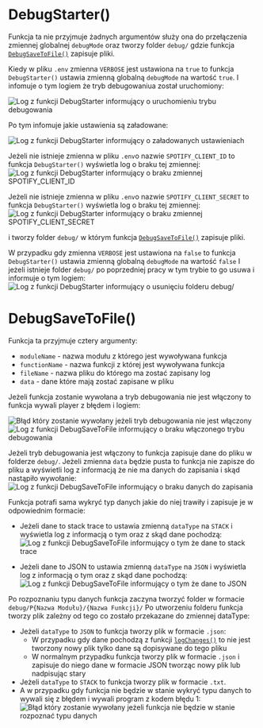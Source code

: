 # DebugStarter()
Funkcja ta nie przyjmuje żadnych argumentów służy ona do przełączenia zmiennej globalnej `debugMode` oraz tworzy folder `debug/` gdzie funkcja [`DebugSaveToFile()`](https://github.com/PFilip08/elektron-radio-player/blob/master/docs/Dokumentacja%20Funkcji/DebugMode.js.md#debugsavetofile) zapisuje pliki.

Kiedy w pliku `.env` zmienna `VERBOSE` jest ustawiona na `true` to funkcja `DebugStarter()` ustawia zmienną globalną `debugMode` na wartość `true`.
I infomuje o tym logiem że tryb debugowaniua został uruchomiony:

![Log z funkcji DebugStarter informujący o uruchomieniu trybu debugowania](https://i.imgur.com/0N6Ml4o.png)

Po tym infomuje jakie ustawienia są załadowane:

![Log z funkcji DebugStarter informujący o załadowanych ustawieniach](https://i.imgur.com/GFFF7L1.png)

Jeżeli nie istnieje zmienna w pliku `.env`o nazwie `SPOTIFY_CLIENT_ID` to funkcja `DebugStarter()` wyświetla log o braku tej zmiennej:
![Log z funkcji DebugStarter informujący o braku zmiennej SPOTIFY_CLIENT_ID](https://i.imgur.com/Zwi82ym.png)

Jeżeli nie istnieje zmienna w pliku `.env`o nazwie `SPOTIFY_CLIENT_SECRET` to funkcja `DebugStarter()` wyświetla log o braku tej zmiennej:
![Log z funkcji DebugStarter informujący o braku zmiennej SPOTIFY_CLIENT_SECRET](https://i.imgur.com/vmAAsAv.png)

i tworzy folder `debug/` w którym funkcja [`DebugSaveToFile()`](https://github.com/PFilip08/elektron-radio-player/blob/master/docs/Dokumentacja%20Funkcji/DebugMode.js.md#debugsavetofile) zapisuje pliki.

W przypadku gdy zmienna `VERBOSE` jest ustawiona na `false` to funkcja `DebugStarter()` ustawia zmienną globalną `debugMode` na wartość `false` 
I jeżeli istnieje folder `debug/` po poprzedniej pracy w tym trybie to go usuwa i informuje o tym logiem:
![Log z funkcji DebugStarter informujący o usunięciu folderu debug/](https://i.imgur.com/Nu27j9I.png)

# DebugSaveToFile()
Funkcja ta przyjmuje cztery argumenty:
- `moduleName` - nazwa modułu z którego jest wywoływana funkcja
- `functionName` - nazwa funkcji z której jest wywoływana funkcja
- `fileName` - nazwa pliku do którego ma zostać zapisany log
- `data` - dane które mają zostać zapisane w pliku

Jeżeli funkcja zostanie wywołana a tryb debugowania nie jest włączony to funkcja wywali player z błędem i logiem:

![Błąd który zostanie wywołany jeżeli tryb debugowania nie jest włączony](https://i.imgur.com/9hmVuCt.png)
![Log z funkcji DebugSaveToFile informujący o braku włączonego trybu debugowania](https://i.imgur.com/GQa69Vq.png)

Jeżeli tryb debugowania jest włączony to funkcja zapisuje dane do pliku w folderze `debug/`.
Jeżeli zmienna `data` będzie pusta to funkcja nie zapisze do pliku a wyświetli log z informacją że nie ma danych do zapisania i skąd nastąpiło wywołanie:
![Log z funkcji DebugSaveToFile informujący o braku danych do zapisania](https://i.imgur.com/E68Av8I.png)

Funkcja potrafi sama wykryć typ danych jakie do niej trawiły i zapisuje je w odpowiednim formacie:
- Jeżeli dane to stack trace to ustawia zmienną `dataType` na `STACK` i wyświetla log z informacją o tym oraz z skąd dane pochodzą:
![Log z funkcji DebugSaveToFile informujący o tym że dane to stack trace](https://i.imgur.com/GEhLmWE.png)

- Jeżeli dane to JSON to ustawia zmienną `dataType` na `JSON` i wyświetla log z informacją o tym oraz z skąd dane pochodzą:
![Log z funkcji DebugSaveToFile informujący o tym że dane to JSON](https://i.imgur.com/FSkCleR.png)

Po rozpoznaniu typu danych funkcja zaczyna tworzyć folder w formacie `debug/P{Nazwa Modułu}/{Nazwa Funkcji}/`
Po utworzeniu folderu funkcja tworzy plik zależny od tego co zostało przekazane do zmiennej dataType:
- Jeżeli `dataType` to `JSON` to funkcja tworzy plik w formacie `.json`:
    - W przypadku gdy dane pochodzą z funkcji [`logChanges()`]() to nie jest tworzony nowy plik tylko dane są dopisywane do tego pliku
    - W normalnym przypadku funkcja tworzy plik w formacie `.json` i zapisuje do niego dane w formacie JSON tworząc nowy plik lub nadpisując stary
- Jeżeli `dataType` to `STACK` to funkcja tworzy plik w formacie `.txt`.
- A w przypadku gdy funkcja nie będzie w stanie wykryć typu danych to wywali się z błędem i wywali program z kodem błędu 1:
![Błąd który zostanie wywołany jeżeli funkcja nie będzie w stanie rozpoznać typu danych](https://i.imgur.com/tiuXlcT.png)
